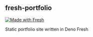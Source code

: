 ## fresh-portfolio
[![Made with Fresh](https://fresh.deno.dev/fresh-badge.svg)](https://fresh.deno.dev)

Static portfolio site written in Deno Fresh
